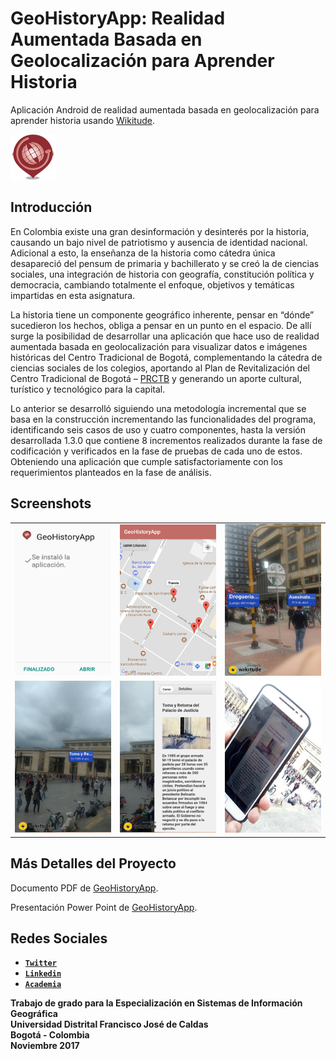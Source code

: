 # GeoHistoryApp: Realidad Aumentada Basada en Geolocalización para Aprender Historia
Aplicación Android de realidad aumentada basada en geolocalización para aprender historia usando [Wikitude](https://www.wikitude.com/).

![GeoHistoryApp](https://github.com/IngJuanMaSuarez/GeoHistoryApp/blob/master/app/src/main/res/mipmap-hdpi/ic_launcher.png)

## Introducción
En Colombia existe una gran desinformación y desinterés por la historia, causando un bajo nivel de patriotismo y ausencia de identidad nacional. Adicional a esto, la enseñanza de la historia como cátedra única desapareció del pensum de primaria y bachillerato y se creó la de ciencias sociales, una integración de historia con geografía, constitución política y democracia, cambiando totalmente el enfoque, objetivos y temáticas impartidas en esta asignatura. 

La historia tiene un componente geográfico inherente, pensar en “dónde” sucedieron los hechos, obliga a pensar en un punto en el espacio. De allí surge la posibilidad de desarrollar una aplicación que hace uso de realidad aumentada basada en geolocalización para visualizar datos e imágenes históricas del Centro Tradicional de Bogotá, complementando la cátedra de ciencias sociales de los colegios, aportando al Plan de Revitalización del Centro Tradicional de Bogotá – [PRCTB](http://idpc.gov.co/publicaciones/producto/prct-plan-de-revitalizacion-del-centro-tradicional-de-bogota/) y generando un aporte cultural, turístico y tecnológico para la capital.

Lo anterior se desarrolló siguiendo una metodología incremental que se basa en la construcción incrementando las funcionalidades del programa, identificando seis casos de uso y cuatro componentes, hasta la versión desarrollada 1.3.0 que contiene 8 incrementos realizados durante la fase de codificación y verificados en la fase de pruebas de cada uno de estos. Obteniendo una aplicación que cumple satisfactoriamente con los requerimientos planteados en la fase de análisis.

## Screenshots
<table>
    <tr>
        <td>
            <img alt="Instalacion" src="Images/1.%20Instalacion.png">
        </td>
        <td>
            <img alt="API Google Maps" src="Images/2.%20API%20Google%20Maps.png">
        </td>
        <td>
            <img alt="POI Visibles" src="Images/3.%20POI%20Visibles.png">
        </td>
    </tr>
    <tr>
        <td>
            <img alt="Ejemplo Palacio de Justicia" src="Images/4.%20Ejemplo%20Palacio%20de%20Justicia.png">
        </td>
        <td>
            <img alt="Ejemplo Palacio de Justicia" src="Images/5.%20Ejemplo%20Palacio%20de%20Justicia.png">
        </td>
        <td>
            <img alt="Demostracion Final" src="Images/6.%20Demostracion%20Final.png">
        </td>
</table>

## Más Detalles del Proyecto
Documento PDF de [GeoHistoryApp](https://www.academia.edu/36259230/GeoHistoryApp_Realidad_Aumentada_Basada_en_Geolocalizaci%C3%B3n_para_Aprender_Historia).

Presentación Power Point de [GeoHistoryApp](https://www.academia.edu/36259231/GeoHistoryApp_Realidad_Aumentada_Basada_en_Geolocalizaci%C3%B3n_para_Aprender_Historia).

## Redes Sociales
- **[`Twitter`](https://twitter.com/IngJuanMaSuarez)**
- **[`Linkedin`](https://linkedin.com/in/IngJuanMaSuarez)**
- **[`Academia`](https://udistrital.academia.edu/IngJuanMaSuarez)**

**Trabajo de grado para la Especialización en Sistemas de Información Geográfica**<br/>
**Universidad Distrital Francisco José de Caldas**<br/>
**Bogotá - Colombia**<br/>
**Noviembre 2017**
